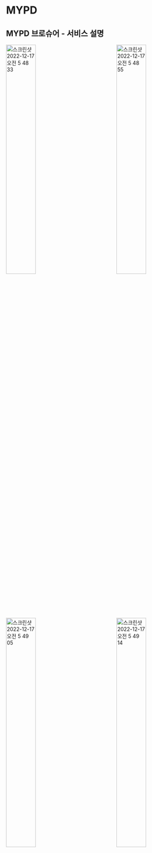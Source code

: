 # MYPD
## MYPD 브로슈어 - 서비스 설명
<div style="display:flex flex-wrap:wrap;">
<img align="left" width="40%" alt="스크린샷 2022-12-17 오전 5 48 33" src="https://user-images.githubusercontent.com/79035672/208186909-810471f9-c12a-4f0d-a181-1feb67fe014e.png">
<img align="right" width="40%" alt="스크린샷 2022-12-17 오전 5 48 55" src="https://user-images.githubusercontent.com/79035672/208186921-b6676adf-5b0c-4934-8e2c-38040a78440d.png">
</div>
<div style="display:flex flex-wrap:wrap;">
<img align="left" width="40%" alt="스크린샷 2022-12-17 오전 5 49 05" src="https://user-images.githubusercontent.com/79035672/208186930-cd1af9a2-abf6-44c7-9875-58bfd239e435.png">
<img align="right"width="40%" alt="스크린샷 2022-12-17 오전 5 49 14" src="https://user-images.githubusercontent.com/79035672/208186937-473029b1-f957-4bf9-989c-db527015dd9d.png">
</div>

